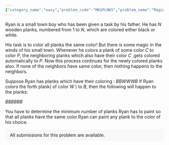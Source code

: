 ```yaml
---
{"category_name":"easy","problem_code":"MKGPLNKS","problem_name":"Magical Planks","problemComponents":{"constraints":"- $1 \\leq T \\leq 10^{5}$\n- $1 \\leq N \\leq 10^5$\n-  $S$ consists only of characters $B$ and $W$ \n- The sum of $N$ over all cases doesn\u0027t exceed $10^{5}$.\n","constraintsState":true,"subtasks":"","subtasksState":false,"inputFormat":"- First line will contain $T$, number of testcases. Then the testcases follow.\n- The first line of each test case consists of an integer $N$ the number of planks\n- Second line of each test case consists of a string $S$ of size $N$,where the $i$ th character denotes the color of plank $i$ \n \n","inputFormatState":true,"outputFormat":"For each testcase, output a single integer denoting the minimum number of times Ryan has to paint a **single** plank such that all planks get the same color at the end.\n","outputFormatState":true,"sampleTestCases":{"0":{"id":1,"input":"4\n6\nBBWWWB\n5\nWWBWB\n2\nBB\n9\nWWBBBBBWW\n","output":"1\n2\n0\n1\n","explanation":"**Test case 1:**\nThe first test case is already described in the question.\n\n**Test case 2:**\nRyan can paint the third plank to $W$. After doing so the color string of planks become $W W W W B$. Then he can again paint the third plank to the color $B$. \nAfter doing so the string goes through following transitions:\n - The color of **third** plank changes to $B$. ( The string becomes $W W B W B$ )\n - The color of **second** and **fourth** plank changes to $B$. ( The string becomes $W B B B B$ )\n - The color of **first** plank changes to $B$. ( The string becomes $B B B B B$ )\n\nFinally, all planks have same color.\n\n**Test case 3:**\nAll planks have the same color.\n\n**Test case 4:**\nRyan can paint any of the planks numbered from $3$ to $7$ to $W$, and all these planks will be colored to $W$!","isDeleted":false}}},"video_editorial_url":"https://youtu.be/s70OfH-TuQo","languages_supported":{"0":"CPP14","1":"C","2":"JAVA","3":"PYTH 3.6","4":"CPP17","5":"PYTH","6":"PYP3","7":"CS2","8":"ADA","9":"PYPY","10":"TEXT","11":"PAS fpc","12":"NODEJS","13":"RUBY","14":"PHP","15":"GO","16":"HASK","17":"TCL","18":"PERL","19":"SCALA","20":"LUA","21":"kotlin","22":"BASH","23":"JS","24":"LISP sbcl","25":"rust","26":"PAS gpc","27":"BF","28":"CLOJ","29":"R","30":"D","31":"CAML","32":"FORT","33":"ASM","34":"swift","35":"FS","36":"WSPC","37":"LISP clisp","38":"SQL","39":"SCM guile","40":"PERL6","41":"ERL","42":"CLPS","43":"ICK","44":"NICE","45":"PRLG","46":"ICON","47":"COB","48":"SCM chicken","49":"PIKE","50":"SCM qobi","51":"ST","52":"SQLQ","53":"NEM"},"max_timelimit":0.5,"source_sizelimit":50000,"problem_author":"need_for_code","problem_tester":"","date_added":"5-10-2021","tags":{"0":"fzbz2021","1":"fzbz2021","2":"need_for_code","3":"simple","4":"simple"},"problem_difficulty_level":"Simple","best_tag":"","editorial_url":"https://discuss.codechef.com/problems/MKGPLNKS","time":{"view_start_date":1637951400,"submit_start_date":1637951400,"visible_start_date":1637951400,"end_date":1735669800},"is_direct_submittable":false,"problemDiscussURL":"https://discuss.codechef.com/search?q=MKGPLNKS","is_proctored":false,"visitedContests":{},"layout":"problem"}
---
```

Ryan is a small town boy who has been given a task by his father. He has $N$ wooden planks, numbered from $1$ to $N$, which are colored either black or white.  


His task is to color all planks the same color! But there is some magic in the winds of his small town. Whenever he colors a plank of some color $C$ to color $P$, the neighboring planks which also have their color $C$ ,gets colored automatically to $P$. Now this process continues for the newly colored planks also. If none of the neighbors have same color, then nothing happens to the neighbors.  


Suppose Ryan has planks which have their coloring : $B B W W W B$ 
If Ryan colors the forth plank( of color $W$ ) to $B$, then the following will  happen to the planks: 

 $B B B B B B$ 


You have to determine the minimum number of planks Ryan has to paint so that all planks have the same color.Ryan can paint any plank to the color of his choice.

<aside style='background: #f8f8f8;padding: 10px 15px;'><div>All submissions for this problem are available.</div></aside>